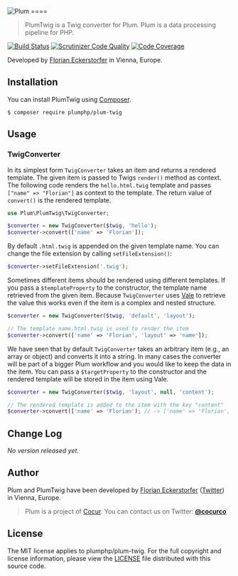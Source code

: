 <img src="https://florian.ec/img/plum/logo.png" alt="Plum">
====

> PlumTwig is a Twig converter for Plum. Plum is a data processing pipeline for PHP.

[![Build Status](https://travis-ci.org/plumphp/plum-twig.svg)](https://travis-ci.org/plumphp/plum-twig)
[![Scrutinizer Code Quality](https://scrutinizer-ci.com/g/plumphp/plum-twig/badges/quality-score.png?b=master)](https://scrutinizer-ci.com/g/plumphp/plum-twig/?branch=master)
[![Code Coverage](https://scrutinizer-ci.com/g/plumphp/plum-twig/badges/coverage.png?b=master)](https://scrutinizer-ci.com/g/plumphp/plum-twig/?branch=master)

Developed by [Florian Eckerstorfer](https://florian.ec) in Vienna, Europe.


Installation
------------

You can install PlumTwig using [Composer](http://getcomposer.org).

```shell
$ composer require plumphp/plum-twig
```


Usage
-----

### TwigConverter

In its simplest form `TwigConverter` takes an item and returns a rendered template. The given item is passed to
Twigs `render()` method as context. The following code renders the `hello.html.twig` template and passes 
`["name" => "Florian"]` as context to the template. The return value of `convert()` is the rendered template.

```php
use Plum\PlumTwig\TwigConverter;

$converter = new TwigConverter($twig, 'hello');
$converter->convert(['name' => 'Florian']);
```

By default `.html.twig` is appended on the given template name. You can change the file extension by calling
`setFileExtension()`:

```php
$converter->setFileExtension('.twig');
```

Sometimes different items should be rendered using different templates. If you pass a `$templateProperty` to the
constructor, the template name retrieved from the given item. Because `TwigConverter` uses
[Vale](https://github.com/cocur/vale) to retrieve the value this works even if the item is a complex and nested
structure.

```php
$converter = new TwigConverter($twig, 'default', 'layout');

// The template name.html.twig is used to render the item
$converter->convert(['name' => 'Florian', 'layout' => 'name']);
```

We have seen that by default `TwigConverter` takes an arbitrary item (e.g., an array or object) and converts it into a
string. In many cases the converter will be part of a bigger Plum workflow and you would like to keep the data in the
item. You can pass a `$targetProperty` to the constructor and the rendered template will be stored in the item using
Vale.

```php
$converter = new TwigConverter($twig, 'layout', null, 'content');

// The rendered template is added to the item with the key "content"
$converter->convert(['name' => 'Florian'); // -> ['name' => 'Florian', 'content' => '...']
```


Change Log
----------

*No version released yet.*


Author
------

Plum and PlumTwig have been developed by [Florian Eckerstorfer](https://florian.ec)
([Twitter](https://twitter.com/Florian_)) in Vienna, Europe.

> Plum is a project of [Cocur](http://cocur.co). You can contact us on Twitter:
> [**@cocurco**](https://twitter.com/cocurco)


License
-------

The MIT license applies to plumphp/plum-twig. For the full copyright and license information,
please view the [LICENSE](https://github.com/plumphp/plum-twig/blob/master/LICENSE) file distributed with this
source code.
